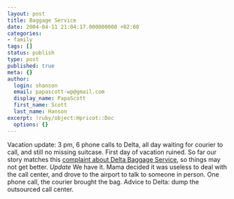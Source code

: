 ```yaml
---
layout: post
title: Baggage Service
date: 2004-04-11 21:04:17.000000000 +02:00
categories:
- family
tags: []
status: publish
type: post
published: true
meta: {}
author:
  login: shanson
  email: papascott-wp@gmail.com
  display_name: PapaScott
  first_name: Scott
  last_name: Hanson
excerpt: !ruby/object:Hpricot::Doc
  options: {}
---
```

<p>Vacation update: 3 pm, 6 phone calls to Delta, all day waiting for courier to call, and still no missing suitcase. First day of vacation ruined. So far our story matches this <a href="http://www.complaints.com/october2003/complaintoftheday.october31.30.htm">complaint about Delta Baggage Service</a>, so things may not get better. <em>Update</em> We have it. Mama decided it was useless to deal with the call center, and drove to the airport to talk to someone in person. One phone call, the courier brought the bag. Advice to Delta: dump the outsourced call center.</p>
